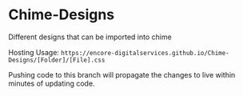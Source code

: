 # Chime-Designs
Different designs that can be imported into chime

Hosting Usage:
`https://encore-digitalservices.github.io/Chime-Designs/[Folder]/[File].css`

Pushing code to this branch will propagate the changes to live within minutes of updating code.
